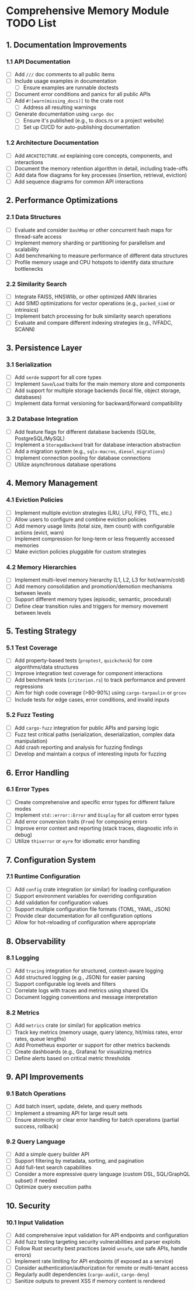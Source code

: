 # Comprehensive Memory Module TODO List

## 1. Documentation Improvements

### 1.1 API Documentation
- [ ] Add `///` doc comments to all public items
- [ ] Include usage examples in documentation
    - [ ] Ensure examples are runnable doctests
- [ ] Document error conditions and panics for all public APIs
- [ ] Add `#![warn(missing_docs)]` to the crate root
    - [ ] Address all resulting warnings
- [ ] Generate documentation using `cargo doc`
    - [ ] Ensure it's published (e.g., to docs.rs or a project website)
    - [ ] Set up CI/CD for auto-publishing documentation

### 1.2 Architecture Documentation
- [ ] Add `ARCHITECTURE.md` explaining core concepts, components, and interactions
- [ ] Document the memory retention algorithm in detail, including trade-offs
- [ ] Add data flow diagrams for key processes (insertion, retrieval, eviction)
- [ ] Add sequence diagrams for common API interactions

## 2. Performance Optimizations

### 2.1 Data Structures
- [ ] Evaluate and consider `DashMap` or other concurrent hash maps for thread-safe access
- [ ] Implement memory sharding or partitioning for parallelism and scalability
- [ ] Add benchmarking to measure performance of different data structures
- [ ] Profile memory usage and CPU hotspots to identify data structure bottlenecks

### 2.2 Similarity Search
- [ ] Integrate FAISS, HNSWlib, or other optimized ANN libraries
- [ ] Add SIMD optimizations for vector operations (e.g., `packed_simd` or intrinsics)
- [ ] Implement batch processing for bulk similarity search operations
- [ ] Evaluate and compare different indexing strategies (e.g., IVFADC, SCANN)

## 3. Persistence Layer

### 3.1 Serialization
- [ ] Add `serde` support for all core types
- [ ] Implement `Save`/`Load` traits for the main memory store and components
- [ ] Add support for multiple storage backends (local file, object storage, databases)
- [ ] Implement data format versioning for backward/forward compatibility

### 3.2 Database Integration
- [ ] Add feature flags for different database backends (SQLite, PostgreSQL/MySQL)
- [ ] Implement a `StorageBackend` trait for database interaction abstraction
- [ ] Add a migration system (e.g., `sqlx-macros`, `diesel_migrations`)
- [ ] Implement connection pooling for database connections
- [ ] Utilize asynchronous database operations

## 4. Memory Management

### 4.1 Eviction Policies
- [ ] Implement multiple eviction strategies (LRU, LFU, FIFO, TTL, etc.)
- [ ] Allow users to configure and combine eviction policies
- [ ] Add memory usage limits (total size, item count) with configurable actions (evict, warn)
- [ ] Implement compression for long-term or less frequently accessed memories
- [ ] Make eviction policies pluggable for custom strategies

### 4.2 Memory Hierarchies
- [ ] Implement multi-level memory hierarchy (L1, L2, L3 for hot/warm/cold)
- [ ] Add memory consolidation and promotion/demotion mechanisms between levels
- [ ] Support different memory types (episodic, semantic, procedural)
- [ ] Define clear transition rules and triggers for memory movement between levels

## 5. Testing Strategy

### 5.1 Test Coverage
- [ ] Add property-based tests (`proptest`, `quickcheck`) for core algorithms/data structures
- [ ] Improve integration test coverage for component interactions
- [ ] Add benchmark tests (`criterion.rs`) to track performance and prevent regressions
- [ ] Aim for high code coverage (>80-90%) using `cargo-tarpaulin` or `grcov`
- [ ] Include tests for edge cases, error conditions, and invalid inputs

### 5.2 Fuzz Testing
- [ ] Add `cargo-fuzz` integration for public APIs and parsing logic
- [ ] Fuzz test critical paths (serialization, deserialization, complex data manipulation)
- [ ] Add crash reporting and analysis for fuzzing findings
- [ ] Develop and maintain a corpus of interesting inputs for fuzzing

## 6. Error Handling

### 6.1 Error Types
- [ ] Create comprehensive and specific error types for different failure modes
- [ ] Implement `std::error::Error` and `Display` for all custom error types
- [ ] Add error conversion traits (`From`) for composing errors
- [ ] Improve error context and reporting (stack traces, diagnostic info in debug)
- [ ] Utilize `thiserror` or `eyre` for idiomatic error handling

## 7. Configuration System

### 7.1 Runtime Configuration
- [ ] Add `config` crate integration (or similar) for loading configuration
- [ ] Support environment variables for overriding configuration
- [ ] Add validation for configuration values
- [ ] Support multiple configuration file formats (TOML, YAML, JSON)
- [ ] Provide clear documentation for all configuration options
- [ ] Allow for hot-reloading of configuration where appropriate

## 8. Observability

### 8.1 Logging
- [ ] Add `tracing` integration for structured, context-aware logging
- [ ] Add structured logging (e.g., JSON) for easier parsing
- [ ] Support configurable log levels and filters
- [ ] Correlate logs with traces and metrics using shared IDs
- [ ] Document logging conventions and message interpretation

### 8.2 Metrics
- [ ] Add `metrics` crate (or similar) for application metrics
- [ ] Track key metrics (memory usage, query latency, hit/miss rates, error rates, queue lengths)
- [ ] Add Prometheus exporter or support for other metrics backends
- [ ] Create dashboards (e.g., Grafana) for visualizing metrics
- [ ] Define alerts based on critical metric thresholds

## 9. API Improvements

### 9.1 Batch Operations
- [ ] Add batch insert, update, delete, and query methods
- [ ] Implement a streaming API for large result sets
- [ ] Ensure atomicity or clear error handling for batch operations (partial success, rollback)

### 9.2 Query Language
- [ ] Add a simple query builder API
- [ ] Support filtering by metadata, sorting, and pagination
- [ ] Add full-text search capabilities
- [ ] Consider a more expressive query language (custom DSL, SQL/GraphQL subset) if needed
- [ ] Optimize query execution paths

## 10. Security

### 10.1 Input Validation
- [ ] Add comprehensive input validation for API endpoints and configuration
- [ ] Add fuzz testing targeting security vulnerabilities and parser exploits
- [ ] Follow Rust security best practices (avoid `unsafe`, use safe APIs, handle errors)
- [ ] Implement rate limiting for API endpoints (if exposed as a service)
- [ ] Consider authentication/authorization for remote or multi-tenant access
- [ ] Regularly audit dependencies (`cargo-audit`, `cargo-deny`)
- [ ] Sanitize outputs to prevent XSS if memory content is rendered 